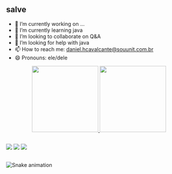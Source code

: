 ## salve 
- 🔭 I’m currently working on ...
- 🌱 I’m currently learning java
- 👯 I’m looking to collaborate on Q&A
- 🤔 I’m looking for help with java
- 📫 How to reach me: daniel.hcavalcante@souunit.com.br
- 😄 Pronouns: ele/dele
<div align="center">
  <a href="https://github.com/hewrique">
  <img height="180em" src="https://github-readme-stats.vercel.app/api?username=hewrique&show_icons=true&theme=dark&include_all_commits=true&count_private=true"/>
  <img height="180em" src="https://github-readme-stats.vercel.app/api/top-langs/?username=hewrique&layout=compact&langs_count=7&theme=dark"/>
    </div>
  
##
  
 <div>
  <a href="https://www.linkedin.com/in/daniel-henrique-58531b1b8/" target="_blank"><img src="https://img.shields.io/badge/-LinkedIn-%230077B5?style=for-the-badge&logo=linkedin&logoColor=white" target="_blank"></a>
     <a href="https://instagram.com/heenrique.jpg" target="_blank"><img src="https://img.shields.io/badge/-Instagram-%23E4405F?style=for-the-badge&logo=instagram&logoColor=white" target="_blank"></a>
   <a href = "daniel.hcavalcante@souunit.com.br"><img src="https://img.shields.io/badge/-Gmail-%23333?style=for-the-badge&logo=gmail&logoColor=white" target="_blank"></a>
   
   
  </div>
  
  ##
  
  ![Snake animation](https://github.com/hewrique/hewrique/blob/output/github-contribution-grid-snake.svg)
